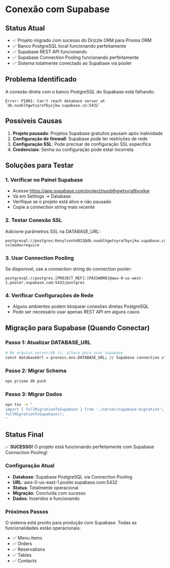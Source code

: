 # Conexão com Supabase

## Status Atual
- ✅ Projeto migrado com sucesso do Drizzle ORM para Prisma ORM
- ✅ Banco PostgreSQL local funcionando perfeitamente
- ✅ Supabase REST API funcionando
- ✅ Supabase Connection Pooling funcionando perfeitamente
- ✅ Sistema totalmente conectado ao Supabase via pooler

## Problema Identificado
A conexão direta com o banco PostgreSQL do Supabase está falhando:
```
Error: P1001: Can't reach database server at `db.nuoblhgwtxyrafbyxjkw.supabase.co:5432`
```

## Possíveis Causas
1. **Projeto pausado**: Projetos Supabase gratuitos pausam após inatividade
2. **Configuração de firewall**: Supabase pode ter restrições de rede
3. **Configuração SSL**: Pode precisar de configuração SSL específica
4. **Credenciais**: Senha ou configuração pode estar incorreta

## Soluções para Testar

### 1. Verificar no Painel Supabase
- Acesse https://app.supabase.com/project/nuoblhgwtxyrafbyxjkw
- Vá em Settings → Database
- Verifique se o projeto está ativo e não pausado
- Copie a connection string mais recente

### 2. Testar Conexão SSL
Adicione parâmetros SSL na DATABASE_URL:
```
postgresql://postgres:Kenylson%4023@db.nuoblhgwtxyrafbyxjkw.supabase.co:5432/postgres?sslmode=require
```

### 3. Usar Connection Pooling
Se disponível, use a connection string do connection pooler:
```
postgresql://postgres.[PROJECT_REF]:[PASSWORD]@aws-0-us-west-1.pooler.supabase.com:5432/postgres
```

### 4. Verificar Configurações de Rede
- Alguns ambientes podem bloquear conexões diretas PostgreSQL
- Pode ser necessário usar apenas REST API em alguns casos

## Migração para Supabase (Quando Conectar)

### Passo 1: Atualizar DATABASE_URL
```bash
# No arquivo server/db.ts, altere para usar Supabase
const databaseUrl = process.env.DATABASE_URL; // Supabase connection string
```

### Passo 2: Migrar Schema
```bash
npx prisma db push
```

### Passo 3: Migrar Dados
```bash
npx tsx -e "
import { fullMigrationToSupabase } from './server/supabase-migration';
fullMigrationToSupabase();
"
```

## Status Final
✅ **SUCESSO!** O projeto está funcionando perfeitamente com Supabase Connection Pooling!

### Configuração Atual
- **Database**: Supabase PostgreSQL via Connection Pooling
- **URL**: aws-0-us-east-1.pooler.supabase.com:5432
- **Status**: Totalmente operacional
- **Migração**: Concluída com sucesso
- **Dados**: Inseridos e funcionando

### Próximos Passos
O sistema está pronto para produção com Supabase. Todas as funcionalidades estão operacionais:
- ✅ Menu items
- ✅ Orders
- ✅ Reservations
- ✅ Tables
- ✅ Contacts